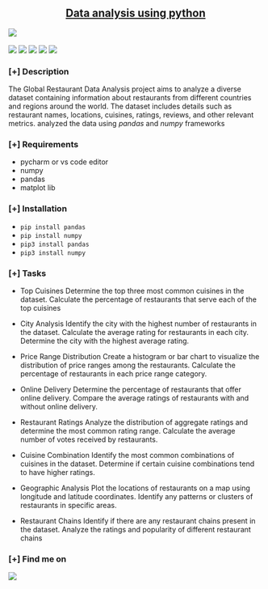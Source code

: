 <h2 align="center"><u>Data analysis using python </u></h2>
<img src="https://st2.depositphotos.com/36728490/48888/v/600/depositphotos_488885544-stock-illustration-young-happy-businessman-using-laptop.jpg" style="display: block; margin: auto; alt='data-analysis>
<p align="center">
<br>
    <img src="https://img.shields.io/badge/Author-Rockyman101-magenta?style=flat-square">
    <img src="https://img.shields.io/badge/Open%20Source-Yes-orange?style=flat-square">
    <img src="https://img.shields.io/badge/Maintained-Yes-cyan?style=flat-square">
    <img src="https://img.shields.io/badge/Made%20In-india-green?style=flat-square">
    <img src="https://img.shields.io/badge/Written%20In-python-blue?style=flat-square">
</p>

### [+] Description
The Global Restaurant Data Analysis project aims to analyze a diverse dataset containing information about restaurants from different countries and regions around the world. The dataset includes details such as restaurant names, locations, cuisines, ratings, reviews, and other relevant metrics.
analyzed the data using *pandas* and *numpy* frameworks



### [+] Requirements
 - pycharm or vs code editor
 - numpy
 - pandas
 - matplot lib


### [+] Installation
 - `pip install pandas`
 - `pip install numpy `
 - `pip3 install pandas`
 - `pip3 install numpy`


### [+] Tasks
* Top Cuisines
Determine the top three most
common cuisines in the dataset.
Calculate the percentage of
restaurants that serve each of the top
cuisines

* City Analysis
Identify the city with the highest number
of restaurants in the dataset.
Calculate the average rating for
restaurants in each city.
Determine the city with the highest
average rating.

* Price Range Distribution
Create a histogram or bar chart to
visualize the distribution of price ranges
among the restaurants.
Calculate the percentage of restaurants
in each price range category.


* Online Delivery
Determine the percentage of restaurants
that offer online delivery.
Compare the average ratings of restaurants
with and without online delivery.



* Restaurant Ratings
Analyze the distribution of aggregate
ratings and determine the most common
rating range.
Calculate the average number of votes
received by restaurants.

* Cuisine Combination
Identify the most common combinations of
cuisines in the dataset.
Determine if certain cuisine combinations
tend to have higher ratings.

* Geographic Analysis
Plot the locations of restaurants on a
map using longitude and latitude
coordinates.
Identify any patterns or clusters of
restaurants in specific areas.

* Restaurant Chains
Identify if there are any restaurant chains
present in the dataset.
Analyze the ratings and popularity of
different restaurant chains


### [+] Find me on 
<a href="mailto:mallappanavarmanoj@gmail.com" target="_blank"><img src="https://img.shields.io/badge/Email-mallappanavarmanoj@gmail.com-blue?style=for-the-badge&logo=gmail"></a>
